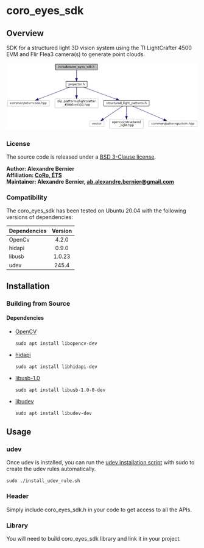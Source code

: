 # coro_eyes_sdk

## Overview

SDK for a structured light 3D vision system using the TI LightCrafter 4500 EVM and Flir Flea3 camera(s) to generate point clouds.

![](doc/coro__eyes__sdk_8h__incl.png)

### License

The source code is released under a [BSD 3-Clause license](coro_eyes_sdk/LICENSE).

<b>Author: Alexandre Bernier<br />
Affiliation: [CoRo, ÉTS](http://en.etsmtl.ca/unites-de-recherche/coro/accueil?lang=en-CA)<br />
Maintainer: Alexandre Bernier, ab.alexandre.bernier@gmail.com</b>

### Compatibility

The coro_eyes_sdk has been tested on Ubuntu 20.04 with the following versions of dependencies:

| Dependencies | Version |
| ------------ | :-----: |
| OpenCv | 4.2.0 |
| hidapi | 0.9.0 |
| libusb | 1.0.23 |
| udev | 245.4 |

## Installation

### Building from Source

#### Dependencies
- [OpenCV](https://opencv.org/)

      sudo apt install libopencv-dev

- [hidapi](https://github.com/libusb/hidapi)

      sudo apt install libhidapi-dev

- [libusb-1.0](https://libusb.info/)

      sudo apt install libusb-1.0-0-dev

- [libudev](https://manpages.debian.org/testing/libudev-dev/libudev.3.en.html)

      sudo apt install libudev-dev
    
## Usage

### udev

Once udev is installed, you can run the [udev installation script](install/install_udev_rule.sh) with sudo to create the udev rules automatically.

    sudo ./install_udev_rule.sh

### Header

Simply include coro_eyes_sdk.h in your code to get access to all the APIs.

### Library

You will need to build coro_eyes_sdk library and link it in your project.
